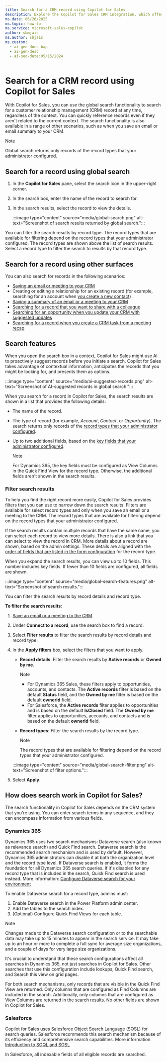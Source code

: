 ```yaml
---
title: Search for a CRM record using Copilot for Sales
description: Explore the Copilot for Sales CRM integration, which offers AI-based recommendations and user-initiated searches to efficiently deliver relevant records.
ms.date: 06/26/2025
ms.topic: how-to
ms.service: microsoft-sales-copilot
author: sbmjais
ms.author: shjais
ms.custom:
  - ai-gen-docs-bap
  - ai-gen-desc
  - ai-seo-date:05/15/2024
---
```


# Search for a CRM record using Copilot for Sales

With Copilot for Sales, you can use the global search functionality to search for a customer relationship management (CRM) record at any time, regardless of the context. You can quickly reference records even if they aren't related to the current context. The search functionality is also available in a range of other scenarios, such as when you save an email or email summary to your CRM.

> [!NOTE]
> Global search returns only records of the record types that your administrator configured.

## Search for a record using global search

1. In the **Copilot for Sales** pane, select the search icon in the upper-right corner.
1. In the search box, enter the name of the record to search for.
1. In the search results, select the record to view the details.

    :::image type="content" source="media/global-search.png" alt-text="Screenshot of search results returned by global search.":::

You can filter the search results by record type. The record types that are available for filtering depend on the record types that your administrator configured. The record types are shown above the list of search results. Select a record type to filter the search to results by that record type.

## Search for a record using other surfaces

You can also search for records in the following scenarios:

- [Saving an email or meeting to your CRM](save-outlook-activities-crm.md)
- Creating or editing a relationship for an existing record (for example, searching for an account when [you create a new contact](create-contact-crm-sales-copilot.md))
- [Saving a summary of an email or a meeting to your CRM](view-save-email-summary-crm.md)
- [Searching for a record that you want to share with a colleague](share-crm-record-teams-conversation.md)
- [Searching for an opportunity when you update your CRM with suggested updates](suggested-crm-updates.md#update-crm-with-suggested-updates)
- [Searching for a record when you create a CRM task from a meeting recap](view-meeting-summary-recap.md#create-a-crm-task-from-a-meeting-recap)

## Search features

When you open the search box in a context, Copilot for Sales might use AI to proactively suggest records before you initiate a search. Copilot for Sales takes advantage of contextual information, anticipates the records that you might be looking for, and presents them as options.

:::image type="content" source="media/ai-suggested-records.png" alt-text="Screenshot of AI-suggested records in global search.":::

When you search for a record in Copilot for Sales, the search results are shown in a list that provides the following details:

- The name of the record.
- The type of record (for example, *Account*, *Contact*, or *Opportunity*). The search returns only records of the [record types that your administrator configured](customize-forms-and-fields.md).
- Up to two additional fields, based on the [key fields that your administrator configured](customize-forms-and-fields.md#select-key-fields-for-the-mini-view).

    > [!NOTE]
    > For Dynamics 365, the key fields must be configured as View Columns in the Quick Find View for the record type. Otherwise, the additional fields aren't shown in the search results.

### Filter search results 

To help you find the right record more easily, Copilot for Sales provides filters that you can use to narrow down the search results. Filters are available for select record types and only when you save an email or a meeting to the CRM. The record types that are available for filtering depend on the record types that your administrator configured.

If the search results contain multiple records that have the same name, you can select each record to view more details. There is also a link that you can select to view the record in CRM. More details about a record are shown, based on the admin settings. These details are aligned with the [order of fields that are listed in the form configuration](customize-forms-and-fields.md#reorder-fields) for the record type.

When you expand the search results, you can view up to 10 fields. This number includes key fields. If fewer than 10 fields are configured, all fields are shown.

:::image type="content" source="media/global-search-features.png" alt-text="Screenshot of search results.":::

You can filter the search results by record details and record type.

**To filter the search results**:

1. [Save an email or a meeting to the CRM](save-outlook-activities-crm.md#save-from-the-highlight-card). 

2. Under **Connect to a record**, use the search box to find a record.

3. Select **Filter results** to filter the search results by record details and record type.

4. In the **Apply filters** box, select the filters that you want to apply. 

    - **Record details**: Filter the search results by **Active records** or **Owned by me**.
        > [!NOTE]
        > - For Dynamics 365 Sales, these filters apply to opportunities, accounts, and contacts. The **Active records** filter is based on the default **Status** field, and the **Owned by me** filter is based on the default **ownerId** field.
        > - For Salesforce, the **Active records** filter applies to opportunities and is based on the default **IsClosed** field. The **Owned by me** filter applies to opportunities, accounts, and contacts and is based on the default **ownerId** field.

    - **Record types**: Filter the search results by the record type.
        > [!NOTE]
        > The record types that are available for filtering depend on the record types that your administrator configured.

    :::image type="content" source="media/global-search-filter.png" alt-text="Screenshot of filter options.":::

5. Select **Apply**.

## How does search work in Copilot for Sales?

The search functionality in Copilot for Sales depends on the CRM system that you're using. You can enter search terms in any sequence, and they can encompass information from various fields.

### Dynamics 365

Dynamics 365 uses two search mechanisms: Dataverse search (also known as relevance search) and Quick Find search. Dataverse search is the recommended search mechanism and is used by default. However, Dynamics 365 administrators can disable it at both the organization level and the record type level. If Dataverse search is enabled, it forms the foundation for all Dynamics 365 search queries. If it's disabled for any record type that is included in the search, Quick Find search is used instead. More information: [Configure Dataverse search for your environment](/power-platform/admin/configure-relevance-search-organization)

To enable Dataverse search for a record type, admins must:

1. Enable Dataverse search in the Power Platform admin center.
1. Add the tables to the search index.
1. (Optional) Configure Quick Find Views for each table.

> [!NOTE]
> Changes made to the Dataverse search configuration or to the searchable data may take up to 15 minutes to appear in the search service. It may take up to an hour or more to complete a full sync for average size organizations, and a couple of days for very large size organizations.

It's crucial to understand that these search configurations affect all searches in Dynamics 365, not just searches in Copilot for Sales. Other searches that use this configuration include lookups, Quick Find search, and Search this view on grid pages.

For both search mechanisms, only records that are visible in the Quick Find View are returned. Only columns that are configured as Find Columns are included in the search. Additionally, only columns that are configured as View Columns are returned in the search results. No other fields are shown in Copilot for Sales.

### Salesforce

Copilot for Sales uses Salesforce Object Search Language (SOSL) for search queries. Salesforce recommends this search mechanism because of its efficiency and comprehensive search capabilities. More information: [Introduction to SOQL and SOSL](https://developer.salesforce.com/docs/atlas.en-us.soql_sosl.meta/soql_sosl/sforce_api_calls_soql_sosl_intro.htm)

In Salesforce, all indexable fields of all eligible records are searched.
